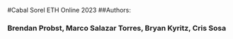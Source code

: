 #Cabal Sorel ETH Online 2023
##Authors:
### Brendan Probst, Marco Salazar Torres, Bryan Kyritz, Cris Sosa

